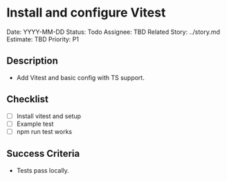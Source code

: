# Install and configure Vitest

Date: YYYY-MM-DD
Status: Todo
Assignee: TBD
Related Story: ../story.md
Estimate: TBD
Priority: P1

## Description
- Add Vitest and basic config with TS support.

## Checklist
- [ ] Install vitest and setup
- [ ] Example test
- [ ] npm run test works

## Success Criteria
- Tests pass locally.
